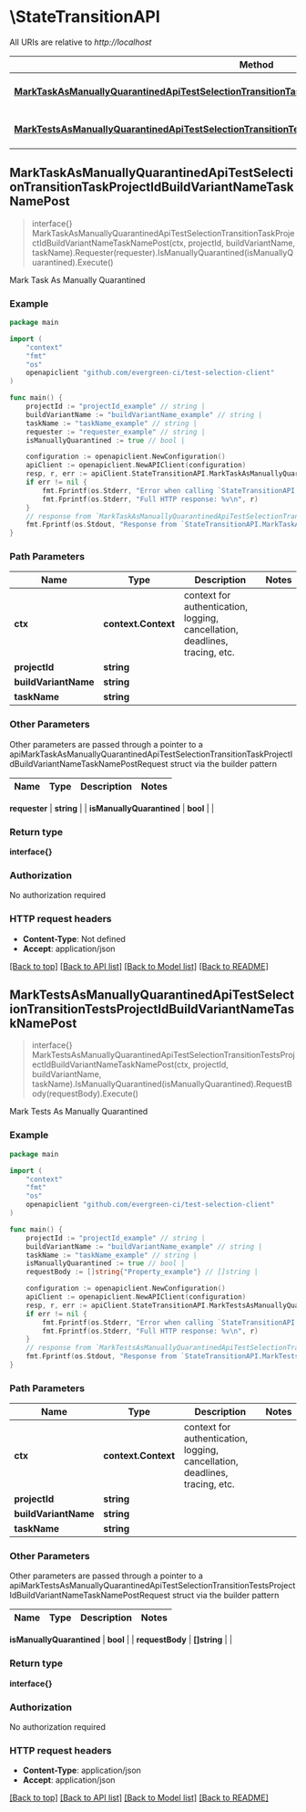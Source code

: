 # \StateTransitionAPI

All URIs are relative to *http://localhost*

Method | HTTP request | Description
------------- | ------------- | -------------
[**MarkTaskAsManuallyQuarantinedApiTestSelectionTransitionTaskProjectIdBuildVariantNameTaskNamePost**](StateTransitionAPI.md#MarkTaskAsManuallyQuarantinedApiTestSelectionTransitionTaskProjectIdBuildVariantNameTaskNamePost) | **Post** /api/test_selection/transition_task/{project_id}/{build_variant_name}/{task_name}/ | Mark Task As Manually Quarantined
[**MarkTestsAsManuallyQuarantinedApiTestSelectionTransitionTestsProjectIdBuildVariantNameTaskNamePost**](StateTransitionAPI.md#MarkTestsAsManuallyQuarantinedApiTestSelectionTransitionTestsProjectIdBuildVariantNameTaskNamePost) | **Post** /api/test_selection/transition_tests/{project_id}/{build_variant_name}/{task_name}/ | Mark Tests As Manually Quarantined



## MarkTaskAsManuallyQuarantinedApiTestSelectionTransitionTaskProjectIdBuildVariantNameTaskNamePost

> interface{} MarkTaskAsManuallyQuarantinedApiTestSelectionTransitionTaskProjectIdBuildVariantNameTaskNamePost(ctx, projectId, buildVariantName, taskName).Requester(requester).IsManuallyQuarantined(isManuallyQuarantined).Execute()

Mark Task As Manually Quarantined



### Example

```go
package main

import (
	"context"
	"fmt"
	"os"
	openapiclient "github.com/evergreen-ci/test-selection-client"
)

func main() {
	projectId := "projectId_example" // string | 
	buildVariantName := "buildVariantName_example" // string | 
	taskName := "taskName_example" // string | 
	requester := "requester_example" // string | 
	isManuallyQuarantined := true // bool | 

	configuration := openapiclient.NewConfiguration()
	apiClient := openapiclient.NewAPIClient(configuration)
	resp, r, err := apiClient.StateTransitionAPI.MarkTaskAsManuallyQuarantinedApiTestSelectionTransitionTaskProjectIdBuildVariantNameTaskNamePost(context.Background(), projectId, buildVariantName, taskName).Requester(requester).IsManuallyQuarantined(isManuallyQuarantined).Execute()
	if err != nil {
		fmt.Fprintf(os.Stderr, "Error when calling `StateTransitionAPI.MarkTaskAsManuallyQuarantinedApiTestSelectionTransitionTaskProjectIdBuildVariantNameTaskNamePost``: %v\n", err)
		fmt.Fprintf(os.Stderr, "Full HTTP response: %v\n", r)
	}
	// response from `MarkTaskAsManuallyQuarantinedApiTestSelectionTransitionTaskProjectIdBuildVariantNameTaskNamePost`: interface{}
	fmt.Fprintf(os.Stdout, "Response from `StateTransitionAPI.MarkTaskAsManuallyQuarantinedApiTestSelectionTransitionTaskProjectIdBuildVariantNameTaskNamePost`: %v\n", resp)
}
```

### Path Parameters


Name | Type | Description  | Notes
------------- | ------------- | ------------- | -------------
**ctx** | **context.Context** | context for authentication, logging, cancellation, deadlines, tracing, etc.
**projectId** | **string** |  | 
**buildVariantName** | **string** |  | 
**taskName** | **string** |  | 

### Other Parameters

Other parameters are passed through a pointer to a apiMarkTaskAsManuallyQuarantinedApiTestSelectionTransitionTaskProjectIdBuildVariantNameTaskNamePostRequest struct via the builder pattern


Name | Type | Description  | Notes
------------- | ------------- | ------------- | -------------



 **requester** | **string** |  | 
 **isManuallyQuarantined** | **bool** |  | 

### Return type

**interface{}**

### Authorization

No authorization required

### HTTP request headers

- **Content-Type**: Not defined
- **Accept**: application/json

[[Back to top]](#) [[Back to API list]](../README.md#documentation-for-api-endpoints)
[[Back to Model list]](../README.md#documentation-for-models)
[[Back to README]](../README.md)


## MarkTestsAsManuallyQuarantinedApiTestSelectionTransitionTestsProjectIdBuildVariantNameTaskNamePost

> interface{} MarkTestsAsManuallyQuarantinedApiTestSelectionTransitionTestsProjectIdBuildVariantNameTaskNamePost(ctx, projectId, buildVariantName, taskName).IsManuallyQuarantined(isManuallyQuarantined).RequestBody(requestBody).Execute()

Mark Tests As Manually Quarantined



### Example

```go
package main

import (
	"context"
	"fmt"
	"os"
	openapiclient "github.com/evergreen-ci/test-selection-client"
)

func main() {
	projectId := "projectId_example" // string | 
	buildVariantName := "buildVariantName_example" // string | 
	taskName := "taskName_example" // string | 
	isManuallyQuarantined := true // bool | 
	requestBody := []string{"Property_example"} // []string | 

	configuration := openapiclient.NewConfiguration()
	apiClient := openapiclient.NewAPIClient(configuration)
	resp, r, err := apiClient.StateTransitionAPI.MarkTestsAsManuallyQuarantinedApiTestSelectionTransitionTestsProjectIdBuildVariantNameTaskNamePost(context.Background(), projectId, buildVariantName, taskName).IsManuallyQuarantined(isManuallyQuarantined).RequestBody(requestBody).Execute()
	if err != nil {
		fmt.Fprintf(os.Stderr, "Error when calling `StateTransitionAPI.MarkTestsAsManuallyQuarantinedApiTestSelectionTransitionTestsProjectIdBuildVariantNameTaskNamePost``: %v\n", err)
		fmt.Fprintf(os.Stderr, "Full HTTP response: %v\n", r)
	}
	// response from `MarkTestsAsManuallyQuarantinedApiTestSelectionTransitionTestsProjectIdBuildVariantNameTaskNamePost`: interface{}
	fmt.Fprintf(os.Stdout, "Response from `StateTransitionAPI.MarkTestsAsManuallyQuarantinedApiTestSelectionTransitionTestsProjectIdBuildVariantNameTaskNamePost`: %v\n", resp)
}
```

### Path Parameters


Name | Type | Description  | Notes
------------- | ------------- | ------------- | -------------
**ctx** | **context.Context** | context for authentication, logging, cancellation, deadlines, tracing, etc.
**projectId** | **string** |  | 
**buildVariantName** | **string** |  | 
**taskName** | **string** |  | 

### Other Parameters

Other parameters are passed through a pointer to a apiMarkTestsAsManuallyQuarantinedApiTestSelectionTransitionTestsProjectIdBuildVariantNameTaskNamePostRequest struct via the builder pattern


Name | Type | Description  | Notes
------------- | ------------- | ------------- | -------------



 **isManuallyQuarantined** | **bool** |  | 
 **requestBody** | **[]string** |  | 

### Return type

**interface{}**

### Authorization

No authorization required

### HTTP request headers

- **Content-Type**: application/json
- **Accept**: application/json

[[Back to top]](#) [[Back to API list]](../README.md#documentation-for-api-endpoints)
[[Back to Model list]](../README.md#documentation-for-models)
[[Back to README]](../README.md)

